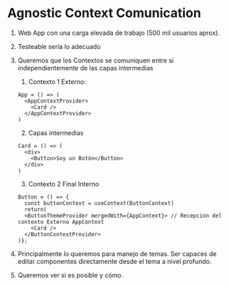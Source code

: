 # Agnostic Context Comunication

1. Web App con una carga elevada de trabajo (500 mil usuarios aprox).
2. Testeable sería lo adecuado
3. Queremos que los Contextos se comuniquen entre sí independientemente de las capas intermedias

   1. Contexto 1 Externo:

   ```tsx
   App = () => (
     <AppContextProvider>
       <Card />
     </AppContextProvider>
   )
   ```

   2. Capas intermedias

   ```tsx
   Card = () => (
     <div>
       <Button>Soy un Botón</Button>
     </div>
   )
   ```

   3. Contexto 2 Final Interno

   ```tsx
   Button = () => {
     const buttonContext = useContext(ButtonContext)
     return(
     <ButtonThemeProvider mergedWith={AppContext}> // Recepción del contexto Externo AppContext
       <Card />
     </ButtonContextProvider>
   )};
   ```

4. Principalmente lo queremos para manejo de temas. Ser capaces de editar componentes directamente desde el tema a nivel profundo.
5. Queremos ver si es posible y cómo.
